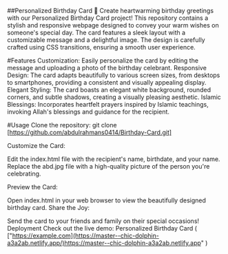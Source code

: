 ##Personalized Birthday Card 🎉
Create heartwarming birthday greetings with our Personalized Birthday Card project! This repository contains a stylish and responsive webpage designed to convey your warm wishes on someone's special day. The card features a sleek layout with a customizable message and a delightful image. The design is carefully crafted using CSS transitions, ensuring a smooth user experience.

#Features
Customization: Easily personalize the card by editing the message and uploading a photo of the birthday celebrant.
Responsive Design: The card adapts beautifully to various screen sizes, from desktops to smartphones, providing a consistent and visually appealing display.
Elegant Styling: The card boasts an elegant white background, rounded corners, and subtle shadows, creating a visually pleasing aesthetic.
Islamic Blessings: Incorporates heartfelt prayers inspired by Islamic teachings, invoking Allah's blessings and guidance for the recipient.

#Usage
Clone the repository:
git clone [https://github.com/abdulrahmans0414/Birthday-Card.git]

Customize the Card:

Edit the index.html file with the recipient's name, birthdate, and your name.
Replace the abd.jpg file with a high-quality picture of the person you're celebrating.

Preview the Card:

Open index.html in your web browser to view the beautifully designed birthday card.
Share the Joy:

Send the card to your friends and family on their special occasions!
Deployment
Check out the live demo: Personalized Birthday Card ( ["https://example.com](https://master--chic-dolphin-a3a2ab.netlify.app/)https://master--chic-dolphin-a3a2ab.netlify.app" )
